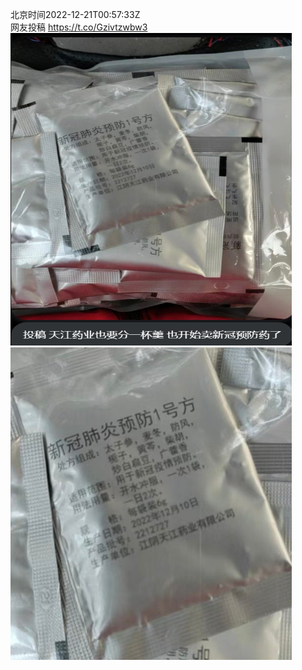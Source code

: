 北京时间2022-12-21T00:57:33Z<br>网友投稿 https://t.co/Gzivtzwbw3<br><img src='/temp/image/2022/n-Month-12/1605246037211451392_0.jpg' width='450' height='500'><img src='/temp/image/2022/n-Month-12/1605246037211451392_1.jpg' width='450' height='500'><br><br>